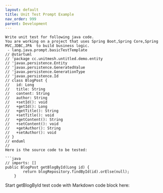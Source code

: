 ```yaml
---
layout: default
title: Unit Test Prompt Example
nav_order: 999
parent: Development
---
```


```devin
Write unit test for following java code.
You are working on a project that uses Spring Boot,Spring Core,Spring MVC,JDBC,JPA  to build business logic.
 - lang.java.prompt.basicTestTemplate
// @startuml
// 'package cc.unitmesh.untitled.demo.entity
// 'javax.persistence.Entity
// 'javax.persistence.GeneratedValue
// 'javax.persistence.GenerationType
// 'javax.persistence.Id
// class BlogPost {
//   id: Long
//   title: String
//   content: String
//   author: String
//   +setId(): void
//   +getId(): Long
//   +getTitle(): String
//   +setTitle(): void
//   +getContent(): String
//   +setContent(): void
//   +getAuthor(): String
//   +setAuthor(): void
// }
// enduml
// 
Here is the source code to be tested:

```java
// imports: []
public BlogPost getBlogById(Long id) {
        return blogRepository.findById(id).orElse(null);
    }
```

Start getBlogById test code with Markdown code block here:
```